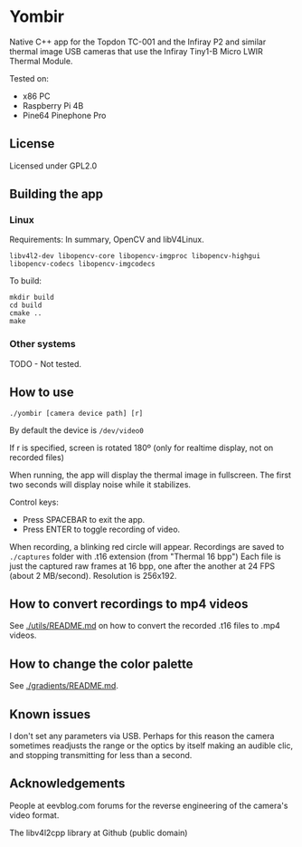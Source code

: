 
# Yombir

Native C++ app for the Topdon TC-001 and the Infiray P2 and similar thermal image USB cameras that use the Infiray Tiny1-B Micro LWIR Thermal Module.

Tested on:

- x86 PC
- Raspberry Pi 4B
- Pine64 Pinephone Pro

## License

Licensed under GPL2.0

## Building the app

### Linux

Requirements: In summary, OpenCV and libV4Linux.

```
libv4l2-dev libopencv-core libopencv-imgproc libopencv-highgui libopencv-codecs libopencv-imgcodecs
```

To build:

```
mkdir build
cd build
cmake ..
make
```

### Other systems

TODO - Not tested.

## How to use

```./yombir [camera device path] [r]```

By default the device is ```/dev/video0```

If r is specified, screen is rotated 180º (only for realtime display, not on recorded files)

When running, the app will  display the thermal image in fullscreen. The first two seconds will display noise while it stabilizes.

Control keys:
- Press SPACEBAR to exit the app.
- Press ENTER to toggle recording of video.

When recording, a blinking red circle will appear. Recordings are saved to ```./captures``` folder with .t16 extension (from "Thermal 16 bpp")
Each file is just the captured raw frames at 16 bpp, one after the another at 24 FPS (about 2 MB/second). Resolution is 256x192.

## How to convert recordings to mp4 videos

See [./utils/README.md](./utils/README.md) on how to convert the recorded .t16 files to .mp4 videos.

## How to change the color palette

See [./gradients/README.md](./gradients/README.md).

## Known issues

I don't set any parameters via USB. Perhaps for this reason the camera sometimes readjusts the range or the optics by itself making an audible clic, and stopping transmitting for less than a second.

## Acknowledgements

People at eevblog.com forums for the reverse engineering of the camera's video format.

The libv4l2cpp library at Github (public domain)
